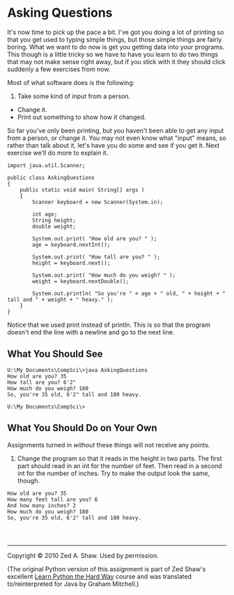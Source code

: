 # Asking Questions


It's now time to pick up the pace a bit. I've got you doing a lot of
printing so that you get used to typing simple things, but those simple
things are fairly boring. What we want to do now is get you getting data
into your programs. This though is a little tricky so we have to have
you learn to do two things that may not make sense right away, but if
you stick with it they should click suddenly a few exercises from now.


Most of what software does is the following:


1. Take some kind of input from a person.
 - Change it.
 - Print out something to show how it changed.




So far you've only been printing, but you haven't been able to get any
input from a person, or change it. You may not even know what "input"
means, so rather than talk about it, let's have you do some and see if
you get it. Next exercise we'll do more to explain it.



```
import java.util.Scanner;

public class AskingQuestions
{
	public static void main( String[] args )
	{
		Scanner keyboard = new Scanner(System.in);

		int age;
		String height;
		double weight;

		System.out.print( "How old are you? " );
		age = keyboard.nextInt();

		System.out.print( "How tall are you? " );
		height = keyboard.next();

		System.out.print( "How much do you weigh? " );
		weight = keyboard.nextDouble();

		System.out.println( "So you're " + age + " old, " + height + " tall and " + weight + " heavy." );
	}
}

```

Notice that we used print instead of println. This is so that the program
doesn't end the line with a newline and go to the next line.


What You Should See
-------------------



```
U:\My Documents\CompSci\>java AskingQuestions
How old are you? 35
How tall are you? 6'2"
How much do you weigh? 180
So, you're 35 old, 6'2" tall and 180 heavy.

U:\My Documents\CompSci\>

```

What You Should Do on Your Own
------------------------------


Assignments turned in *without* these things will not receive
any points.


1. Change the program so that it reads in the height in two parts. The first part should
 read in an int for the number of feet. Then read in a second int
 for the number of inches. Try to make the output look the same, though.



```
How old are you? 35
How many feet tall are you? 6
And how many inches? 2
How much do you weigh? 180
So, you're 35 old, 6'2" tall and 180 heavy.

```


```



```



---


Copyright © 2010 Zed A. Shaw. Used by permission.


(The original Python version of this assignment is part of Zed Shaw's excellent 
[Learn Python the Hard Way](http://learnpythonthehardway.org/) course and
was translated to/reinterpreted for Java by Graham Mitchell.)




